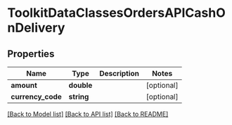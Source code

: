 # ToolkitDataClassesOrdersAPICashOnDelivery

## Properties
Name | Type | Description | Notes
------------ | ------------- | ------------- | -------------
**amount** | **double** |  | [optional] 
**currency_code** | **string** |  | [optional] 

[[Back to Model list]](../README.md#documentation-for-models) [[Back to API list]](../README.md#documentation-for-api-endpoints) [[Back to README]](../README.md)


